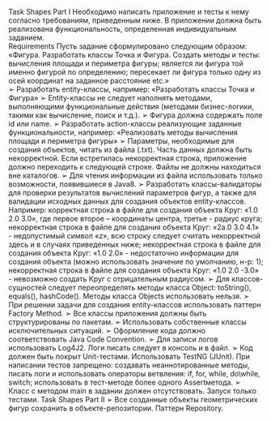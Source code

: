 Task Shapes Part I
Необходимо написать приложение и тесты к нему согласно требованиям, приведенным ниже. В приложении должна быть реализована функциональность, определенная индивидуальным заданием.  
Requirements 
Пусть задание сформулировано следующим образом: «Фигура. Разработать классы Точка и Фигура. Создать методы и тесты: вычисления площади и периметра фигуры; является ли фигура той именно фигурой по определению; пересекает ли фигура только одну из осей координат на заданное расстояние etc.»  
➢ Разработать entity-классы, например: «Разработать классы Точка и Фигура» 
➢ Entity-классы не следует наполнять методами, выполняющими функциональные действия (методами бизнес-логики, такими как вычисление, поиск и т.д.). 
➢ Фигура должна содержать поле id или name. ➢ Разработать action-классы реализующие заданные функциональности, например: «Реализовать методы вычисления площади и периметра фигуры» 
➢ Параметры, необходимые для создания объектов, читать из файла (.txt). Часть данных должна быть некорректной. Если встретилась некорректная строка, приложение должно переходить к следующей строке. Файлы не должны находиться вне каталогов. 
➢ Для чтения информации из файла использовать только возможности, появившиеся в Java8. 
➢ Разработать классы-валидаторы для проверки результатов вычислений параметров фигур, а также для валидации исходных данных для создания объектов entity-классов. Например: корректная строка в файле для создания объекта Круг: «1.0 2.0 3.0», где первое второе – координаты центра, третье - радиус круга; некорректная строка в файле для создания объекта Круг: «2a.0 3.0 4.1» - недопустимый символ «z», всю строку следует считать некорректной здесь и в случаях приведенных ниже; некорректная строка в файле для создания объекта Круг: «1.0 2.0» - недостаточно информации для создания объекта (можно использовать значение по умолчанию, н-р: 1); некорректная строка в файле для создания объекта Круг: «1.0 2.0 -3.0» - невозможно создать Круг с отрицательным радиусом. 
➢ Для классов-сущностей следует переопределять методы класса Object: toString(), equals(), hashCode(). Методы класса Objects использовать нельзя. 
➢ При решении задачи для создания entity-классов использовать паттерн Factory Method. 
➢ Все классы приложения должны быть структурированы по пакетам. 
➢ Использовать собственные классы исключительных ситуаций.
➢ Оформление кода должно соответствовать Java Code Convention. 
➢ Для записи логов использовать Log4J2. Логи писать следует в консоль и в файл. 
➢ Код должен быть покрыт Unit-тестами. Использовать TestNG (JUnit). При написании тестов запрещено: создавать неаннотированные методы, писать логи и использовать операторы ветвления: if, for, while, do\while, switch; использовать в тест-методе более одного Assertметода. 
➢ Класс с методом main в задании должен отсутствовать. Запуск только тестами. 
Task Shapes Part II 
➢ Все созданные объекты геометрических фигур сохранить в объекте-репозитории. Паттерн Repository.

